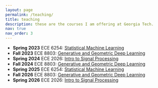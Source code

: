 ```yaml
---
layout: page
permalink: /teaching/
title: teaching
description: these are the courses I am offering at Georgia Tech.
nav: true
nav_order: 3
---
```


<ul class="skill-list">
    <li><b>Spring 2023</b> ECE 6254: <a href="https://gtvault-my.sharepoint.com/:b:/g/personal/aaghazadeh3_gatech_edu/EYUAGl4a4D5CnEEUvTyoMLwBgTCcwIBx5oppxdMRWud-gQ?e=U8a7EG">Statistical Machine Learning</a></li>
        <li><b>Fall 2023</b> ECE 8803: <a href="https://gtvault-my.sharepoint.com/:b:/g/personal/aaghazadeh3_gatech_edu/ET-TrPnV6o9DnXpK44pHy1UBdk3J00vBIRlrOrDATlWYFQ?e=LA9qCW">Generative and Geometric Deep Learning</a></li>
                <li><b>Spring 2024</b> ECE 2026: <a href="https://ece.gatech.edu/courses/ece2026">Intro to Signal Processing</a></li>
                        <li><b>Fall 2024</b> ECE 8803: <a href="https://gtvault-my.sharepoint.com/:b:/g/personal/aaghazadeh3_gatech_edu/Ed37yhApm75BqPQyJTgWbN4BNvf2FbJPoa5ma4YtYZlOdw?e=M2G5wp">Generative and Geometric Deep Learning</a></li>
                                                <li><b>Spring 2025</b> ECE 6254: <a href="https://gtvault-my.sharepoint.com/:b:/g/personal/aaghazadeh3_gatech_edu/EXLmWxOdGQdLnhFyp7lIu4QBKVKnrPdwDjLnvSKTMJjo0A?e=0E5P4p">Statistical Machine Learning</a></li>
                                                                        <li><b>Fall 2026</b> ECE 8803: <a href="https://gtvault-my.sharepoint.com/:b:/g/personal/aaghazadeh3_gatech_edu/Ed37yhApm75BqPQyJTgWbN4BNvf2FbJPoa5ma4YtYZlOdw?e=M2G5wp">Generative and Geometric Deep Learning</a></li>
                                                                                        <li><b>Spring 2026</b> ECE 2026: <a href="https://ece.gatech.edu/courses/ece2026">Intro to Signal Processing</a></li>
    </ul>
